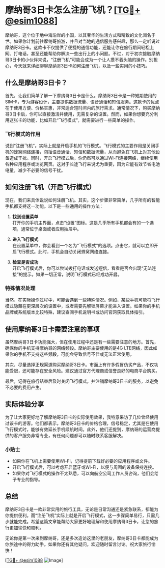 # 摩纳哥3日卡怎么注册飞机？[[TG💪+ @esim1088](https://t.me/s/esim1088)]

摩纳哥，这个位于地中海沿岸的小国，以其奢华的生活方式和精致的文化闻名于世。如果你计划前往摩纳哥旅游，并且对当地的通信服务感兴趣，那么一定听说过摩纳哥3日卡。这款卡不仅提供了便捷的通信功能，还能让你在旅行期间轻松上网、打电话，甚至还能帮助你解决一些出行上的小问题。不过，对于初次接触摩纳哥3日卡的小伙伴来说，“注册飞机”可能会成为一个让人摸不着头脑的操作。别担心，今天就来详细聊聊摩纳哥3日卡如何注册飞机，以及一些实用的小技巧。

## 什么是摩纳哥3日卡？

首先，让我们简单了解一下摩纳哥3日卡是什么。摩纳哥3日卡是一种短期使用的SIM卡，专为游客设计，主要提供数据流量、语音通话和短信服务。这款卡的优点在于使用方便、价格实惠，非常适合短时间内的旅行需求。通常情况下，购买摩纳哥3日卡后，你可以直接激活并使用，无需复杂的设置。然而，如果你想要充分利用这张卡的功能，比如开启“飞行模式”，就需要进行一些简单的操作。

### 飞行模式的作用

说到“注册飞机”，实际上就是开启手机的飞行模式。飞行模式的主要作用是关闭手机的蜂窝网络连接，包括语音通话、短信和数据流量，从而避免在飞机上对其他设备造成干扰。同时，开启飞行模式后，你仍然可以通过Wi-Fi连接网络，继续使用各种应用程序或浏览网页。这对于长途飞行来说尤为重要，因为它能有效节省电池电量，减少不必要的信号干扰。

## 如何注册飞机（开启飞行模式）

现在，我们来具体说说如何注册飞机。其实，这个步骤非常简单，几乎所有的智能手机都支持这一功能。以下是一些通用的操作方法：

1. **找到设置菜单**  
   打开你的手机主界面，点击“设置”图标。这是几乎所有手机都会有的一个选项，通常位于桌面或者应用抽屉中。

2. **进入飞行模式**  
   在设置菜单中，你会看到一个名为“飞行模式”的选项。点击它，就可以立即开启飞行模式。此时，手机会自动关闭蜂窝网络连接。

3. **检查是否成功**  
   开启飞行模式后，你可以尝试拨打电话或发送短信，看看是否会出现“无法连接”的提示。如果一切正常，说明飞行模式已经成功开启。

### 特殊情况处理

当然，在实际操作过程中，可能会遇到一些特殊情况。例如，某些手机可能将飞行模式隐藏在更深层次的设置中，或者需要先解锁屏幕才能进入设置。如果你的手机品牌或系统版本比较特殊，建议查阅手机说明书或访问官网获取具体指引。

## 使用摩纳哥3日卡需要注意的事项

虽然摩纳哥3日卡功能强大，但在使用过程中还是有一些需要注意的地方。首先，确保你的手机支持摩纳哥的网络频段。摩纳哥主要使用的是4G LTE网络，因此如果你的手机不支持这些频段，可能会导致信号不佳或无法正常使用。

其次，尽量选择正规渠道购买摩纳哥3日卡。市面上有许多假冒伪劣产品，不仅功能受限，还可能存在安全风险。建议通过官方代理商或信誉良好的电商平台购买。

最后，记得在旅行结束后及时关闭飞行模式，并注销摩纳哥3日卡的服务，以避免不必要的费用产生。

## 实际体验分享

为了让大家更好地了解摩纳哥3日卡的实际使用效果，我特意采访了几位曾经使用过该卡的游客。他们都表示，摩纳哥3日卡的价格合理，信号稳定，尤其是在使用飞行模式时，能够有效延长手机续航时间。此外，他们还提到，摩纳哥的运营商提供的客户服务非常专业，有任何问题都可以随时联系客服解决。

### 小贴士

- 如果你在飞机上需要使用Wi-Fi，记得提前下载好必要的应用程序或文件。
- 开启飞行模式后，可以考虑开启蓝牙或Wi-Fi，以便与周围的设备保持连接。
- 如果你对飞行模式的操作不太熟悉，可以向航空公司工作人员咨询，他们会给予专业的指导。

## 总结

摩纳哥3日卡是一款非常实用的旅行工具，无论是日常沟通还是紧急联系，都能为你提供便利。而“注册飞机”实际上就是开启飞行模式，这一步骤简单易行，只需几步就能完成。希望这篇文章能帮助大家更好地理解和使用摩纳哥3日卡，让您的旅行更加愉快和顺利。

无论你是第一次来到摩纳哥，还是多次造访这里的老朋友，摩纳哥3日卡都能成为你旅途中的得力助手。如果你还有其他疑问，欢迎随时留言讨论。祝大家旅行愉快！

[[TG💪+ @esim1088](https://t.me/s/esim1088) ![Image](https://i.postimg.cc/4NQfJmqS/Snipaste-2025-05-13-00-14-12.png)]